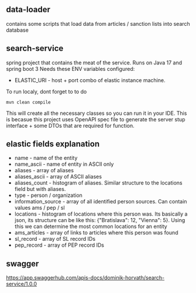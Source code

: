 ## data-loader
contains some scripts that load data from articles / sanction lists into search database

## search-service

spring project that contains the meat of the service. Runs on Java 17 and spring boot 3 Needs these ENV variables configured:

* ELASTIC_URI - host + port combo of elastic instance machine.


To run localy, dont forget to to do
```
mvn clean compile
```

This will create all the necessary classes so you can run it in your IDE. This is becasue this project uses OpenAPI spec file to generate the server stup interface + some DTOs that are required for function.


## elastic fields explanation
* name - name of the entity
* name_ascii - name of entity in ASCII only
* aliases - array of aliases
* aliases_ascii - array of ASCII aliases
* aliases_count - histogram of aliases. Similar structure to the locations field but with aliases. 
* type - person / organization
* information_source - array of all identified person sources. Can contain values ams / pep / sl
* locations - histogram of locations where this person was. Its basically a json, its structure can be like this: {"Bratislava": 12, "Vienna": 5}. Using this we can determine the most common locations for an entity
* ams_articles - array of links to articles where this person was found
* sl_record - array of SL record IDs
* pep_record - array of PEP record IDs

## swagger
https://app.swaggerhub.com/apis-docs/dominik-horvath/search-service/1.0.0
